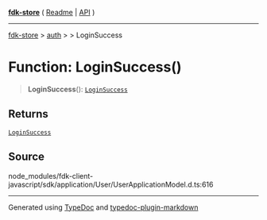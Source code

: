 [**fdk-store**](../../../README.md) ( [Readme](../../../README.md) \| [API](../../../API.md) )

---

[fdk-store](../../../API.md) > [auth](../../README.md) > [<internal>](../README.md) > LoginSuccess

# Function: LoginSuccess()

> **LoginSuccess**(): [`LoginSuccess`](../type-aliases/type-alias.LoginSuccess.md)

## Returns

[`LoginSuccess`](../type-aliases/type-alias.LoginSuccess.md)

## Source

node_modules/fdk-client-javascript/sdk/application/User/UserApplicationModel.d.ts:616

---

Generated using [TypeDoc](https://typedoc.org/) and [typedoc-plugin-markdown](https://www.npmjs.com/package/typedoc-plugin-markdown)

